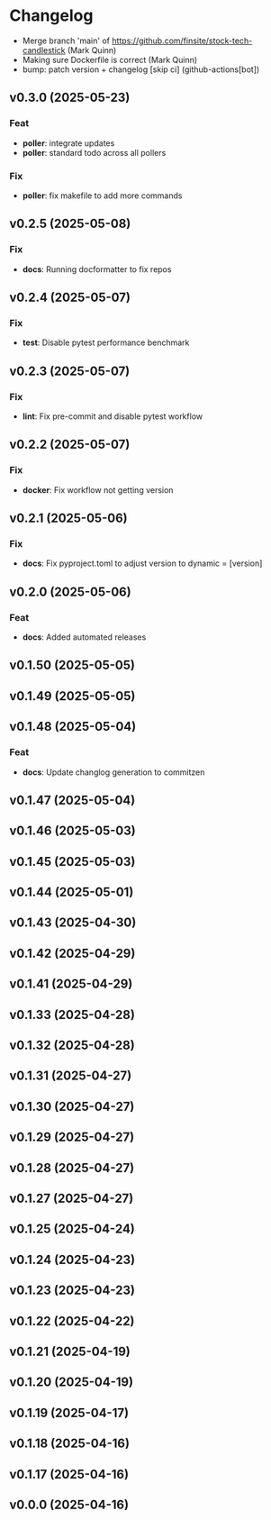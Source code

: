 # Changelog

- Merge branch 'main' of https://github.com/finsite/stock-tech-candlestick (Mark
  Quinn)
- Making sure Dockerfile is correct (Mark Quinn)
- bump: patch version + changelog [skip ci] (github-actions[bot])

## v0.3.0 (2025-05-23)

### Feat

- **poller**: integrate updates
- **poller**: standard todo across all pollers

### Fix

- **poller**: fix makefile to add more commands

## v0.2.5 (2025-05-08)

### Fix

- **docs**: Running docformatter to fix repos

## v0.2.4 (2025-05-07)

### Fix

- **test**: Disable pytest performance benchmark

## v0.2.3 (2025-05-07)

### Fix

- **lint**: Fix pre-commit and disable pytest workflow

## v0.2.2 (2025-05-07)

### Fix

- **docker**: Fix workflow not getting version

## v0.2.1 (2025-05-06)

### Fix

- **docs**: Fix pyproject.toml to adjust version to dynamic = [version]

## v0.2.0 (2025-05-06)

### Feat

- **docs**: Added automated releases

## v0.1.50 (2025-05-05)

## v0.1.49 (2025-05-05)

## v0.1.48 (2025-05-04)

### Feat

- **docs**: Update changlog generation to commitzen

## v0.1.47 (2025-05-04)

## v0.1.46 (2025-05-03)

## v0.1.45 (2025-05-03)

## v0.1.44 (2025-05-01)

## v0.1.43 (2025-04-30)

## v0.1.42 (2025-04-29)

## v0.1.41 (2025-04-29)

## v0.1.33 (2025-04-28)

## v0.1.32 (2025-04-28)

## v0.1.31 (2025-04-27)

## v0.1.30 (2025-04-27)

## v0.1.29 (2025-04-27)

## v0.1.28 (2025-04-27)

## v0.1.27 (2025-04-27)

## v0.1.25 (2025-04-24)

## v0.1.24 (2025-04-23)

## v0.1.23 (2025-04-23)

## v0.1.22 (2025-04-22)

## v0.1.21 (2025-04-19)

## v0.1.20 (2025-04-19)

## v0.1.19 (2025-04-17)

## v0.1.18 (2025-04-16)

## v0.1.17 (2025-04-16)

## v0.0.0 (2025-04-16)
